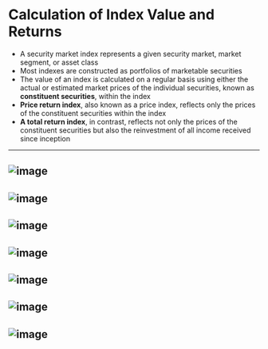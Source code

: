 # Calculation of Index Value and Returns
- A security market index represents a given security market, market segment, or asset class
- Most indexes are constructed as portfolios of marketable securities
- The value of an index is calculated on a regular basis using either the actual or estimated market prices of the individual securities, known as **constituent securities**, within the index
- **Price return index**, also known as a price index, reflects only the prices of the constituent securities within the index
- **A total return index**, in contrast, reflects not only the prices of the constituent securities but also the reinvestment of all income received since inception
---
![image](https://user-images.githubusercontent.com/85560091/142883835-7299c30c-2bd8-434e-8932-fb8b1c124a31.png)
---
![image](https://user-images.githubusercontent.com/85560091/142884209-b6a478b1-c8e0-43f3-a613-2ec6f5fb0d7d.png)
---
![image](https://user-images.githubusercontent.com/85560091/142884408-2cb2d4c8-46af-4346-90c3-805b64faff7a.png)
---
![image](https://user-images.githubusercontent.com/85560091/142884484-869d52b4-3c59-43e8-b6c2-00ebd051c597.png)
---
![image](https://user-images.githubusercontent.com/85560091/142884691-d3724d1f-1325-4acd-b6c8-b9a1244a9bef.png)
---
![image](https://user-images.githubusercontent.com/85560091/142884773-e780e069-5035-46f4-ac28-212318a030d0.png)
---
![image](https://user-images.githubusercontent.com/85560091/142885010-71c7276d-29ea-4ef4-bfe2-7724f4d0f063.png)
---
